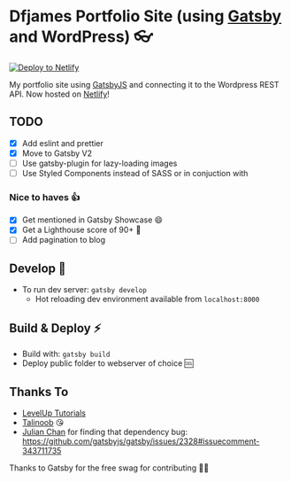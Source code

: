 # Dfjames Portfolio Site (using [Gatsby][1] and WordPress) 👓

[![Deploy to Netlify](https://www.netlify.com/img/deploy/button.svg)](https://app.netlify.com/start/deploy?repository=https://github.com/daviddeejjames/dfjames-gatsby)

My portfolio site using [GatsbyJS][1] and connecting it to the Wordpress REST API. Now hosted on [Netlify](https://www.netlify.com)!

## TODO
- [x] Add eslint and prettier
- [x] Move to Gatsby V2
- [ ] Use gatsby-plugin for lazy-loading images
- [ ] Use Styled Components instead of SASS or in conjuction with

### Nice to haves 👍
- [x] Get mentioned in Gatsby Showcase :smile:
- [x] Get a Lighthouse score of 90+ :100:
- [ ] Add pagination to blog

## Develop 🔧
- To run dev server: ```gatsby develop```
  - Hot reloading dev environment available from ```localhost:8000```

## Build & Deploy :zap:
- Build with:  ```gatsby build```
- Deploy public folder to webserver of choice 🆒

## Thanks To
- [LevelUp Tutorials](https://www.leveluptutorials.com)
- [Talinoob](https://github.com/nm-t) 😘
- [Julian Chan](https://github.com/juz501) for finding that dependency bug: https://github.com/gatsbyjs/gatsby/issues/2328#issuecomment-343711735

Thanks to Gatsby for the free swag for contributing 👍🏻

[1]: https://github.com/gatsbyjs/gatsby
